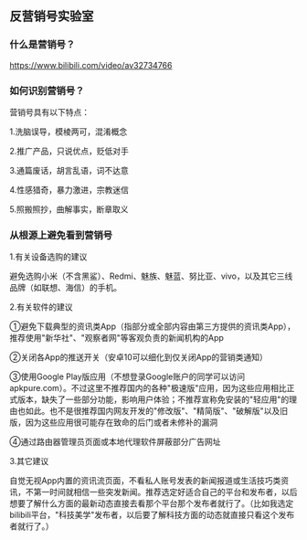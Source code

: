 ## 反营销号实验室

### 什么是营销号？
https://www.bilibili.com/video/av32734766

### 如何识别营销号？
营销号具有以下特点：

1.洗脑误导，模棱两可，混淆概念

2.推广产品，只说优点，贬低对手

3.通篇废话，胡言乱语，词不达意

4.性感猎奇，暴力激进，宗教迷信

5.照搬照抄，曲解事实，断章取义


### 从根源上避免看到营销号
1.有关设备选购的建议

避免选购小米（不含黑鲨）、Redmi、魅族、魅蓝、努比亚、vivo，以及其它三线品牌（如联想、海信）的手机。


2.有关软件的建议

①避免下载典型的资讯类App（指部分或全部内容由第三方提供的资讯类App），推荐使用"新华社"、"观察者网"等客观负责的新闻机构的App

②关闭各App的推送开关（安卓10可以细化到仅关闭App的营销类通知）

③使用Google Play版应用（不想登录Google账户的同学可以访问apkpure.com）。不过这里不推荐国内的各种"极速版"应用，因为这些应用相比正式版本，缺失了一些部分功能，影响用户体验；不推荐宣称免安装的"轻应用"的理由也如此。也不是很推荐国内网友开发的"修改版"、"精简版"、"破解版"以及旧版，因为这些应用很可能存在致命的后门或者未修补的漏洞

④通过路由器管理员页面或本地代理软件屏蔽部分广告网址

3.其它建议

自觉无视App内置的资讯流页面，不看私人账号发表的新闻报道或生活技巧类资讯，不第一时间就相信一些突发新闻。推荐选定好适合自己的平台和发布者，以后想要了解什么方面的最新动态直接去看那个平台那个发布者就行了。（比如我选定bilibili平台，"科技美学"发布者，以后要了解科技方面的动态就直接只看这个发布者就行了。）
